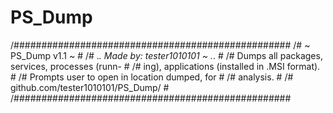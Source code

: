 # PS_Dump

/##################################################
/#                 ~ PS_Dump v1.1 ~               #
/# ._.         Made by: tester1010101 ~       ._. #
/# Dumps all packages, services, processes (runn- #
/# ing), applications (installed in .MSI format). #
/# Prompts user to open in location dumped, for   #
/#                   analysis.                    #
/#        github.com/tester1010101/PS_Dump/       #
/##################################################
